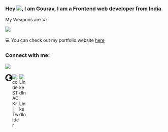 ### Hey <img src="https://github.com/TheDudeThatCode/TheDudeThatCode/blob/master/Assets/Hi.gif" width="29px">, I am Gourav, I am a Frontend web developer from India.

My Weapons are ⚔️: 

<img src="https://skillicons.dev/icons?i=html,css,js,react,nextjs,tailwind,git" />

💻 You can check out my portfolio website [here][website]



### Connect with me:
<a href="https://skillicons.dev">
    <img src="https://skillicons.dev/icons?i=git" />
  </a>
  
[<img align="left" alt="website" width="22px" src="https://raw.githubusercontent.com/iconic/open-iconic/master/svg/globe.svg" />][website]
[<img align="left" alt="codeSTACKr | Twitter" width="22px" src="https://cdn.jsdelivr.net/npm/simple-icons@v3/icons/twitter.svg" />][twitter]
[<img align="left" alt="LinkedIn | LinkedIn" width="22px" src="https://cdn.jsdelivr.net/npm/simple-icons@v3/icons/linkedin.svg" />][linkedin]


[website]: https://www.gourav-kumar.com
[twitter]: https://twitter.com/GouravKumarDev
[linkedin]: https://www.linkedin.com/in/gouravkumar-21/
